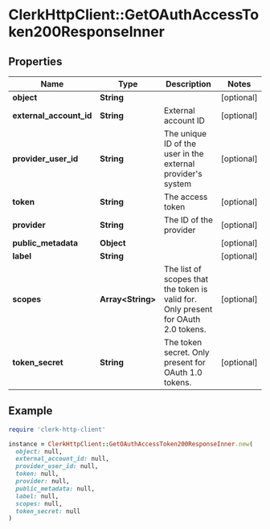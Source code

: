 # ClerkHttpClient::GetOAuthAccessToken200ResponseInner

## Properties

| Name | Type | Description | Notes |
| ---- | ---- | ----------- | ----- |
| **object** | **String** |  | [optional] |
| **external_account_id** | **String** | External account ID | [optional] |
| **provider_user_id** | **String** | The unique ID of the user in the external provider&#39;s system | [optional] |
| **token** | **String** | The access token | [optional] |
| **provider** | **String** | The ID of the provider | [optional] |
| **public_metadata** | **Object** |  | [optional] |
| **label** | **String** |  | [optional] |
| **scopes** | **Array&lt;String&gt;** | The list of scopes that the token is valid for. Only present for OAuth 2.0 tokens. | [optional] |
| **token_secret** | **String** | The token secret. Only present for OAuth 1.0 tokens. | [optional] |

## Example

```ruby
require 'clerk-http-client'

instance = ClerkHttpClient::GetOAuthAccessToken200ResponseInner.new(
  object: null,
  external_account_id: null,
  provider_user_id: null,
  token: null,
  provider: null,
  public_metadata: null,
  label: null,
  scopes: null,
  token_secret: null
)
```

